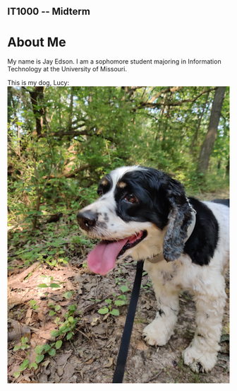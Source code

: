 ## IT1000 -- Midterm

# About Me

My name is Jay Edson. I am a sophomore student majoring in Information Technology at the University of Missouri.


This is my dog, Lucy:
![Cute Dog](lucy.jpg)
